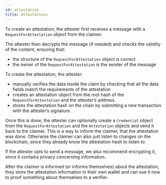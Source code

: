 ```yaml
---
id: attestation
title: Attestations
---
```


To create an attestation, the attester first receives a message with a `RequestForAttestation` object from the claimer.

The attester then decrypts the message (if needed) and checks the validity of the content, ensuring that:

- the structure of the `RequestForAttestation` object is correct
- the owner of the `RequestForAttestation` is the sender of the message

To create the attestation, the attester:

- manually verifies the data inside the claim by checking that all the data fields match the requirements of the attestation
- creates an attestation object from the root hash of the `RequestForAttestation` and the attester’s address.
- stores the attestation hash on the chain by submitting a new transaction with the attester’s signature.

Once this is done, the attester can optionally create a `Credential` object from the `RequestForAttestation` and the `Attestation` objects and send it back to the claimer.
This is a way to inform the claimer, that the attestation was done.
Otherwise the claimer can also just listen to changes on the blockchain, since they already know the attestation hash to listen to.

If the attester opts to send a message, we also recommend encrypting it, since it contains privacy concerning information.

After the claimer is informed (or informs themselves) about the attestation, they store the attestation information in their own wallet and can use it now to proof something about themselves to a verifier.
